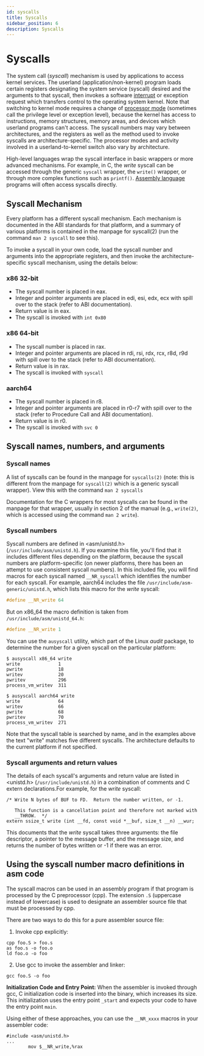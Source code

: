```yaml
---
id: syscalls
title: Syscalls
sidebar_position: 6
description: Syscalls
---
```


# Syscalls

The system call (_syscall_) mechanism is used by applications to access kernel services. The userland (application/non-kernel) program loads certain registers designating the system service (syscall) desired and the arguments to that syscall, then invokes a software [interrupt](/E-ComputerArchitecture/computer-architecture.md#interrupts-and-exceptions) or exception request which transfers control to the operating system kernel. Note that switching to kernel mode requires a change of [processor mode](/E-ComputerArchitecture/computer-architecture.md#execution-state-priviledge-state-rings-or-privilege-level) (sometimes call the privilege level or exception level), because the kernel has access to instructions, memory structures, memory areas, and devices which userland programs can't access. The syscall numbers may vary between architectures, and the registers as well as the method used to invoke syscalls are architecture-specific. The processor modes and activity involved in a userland-to-kernel switch also vary by architecture.

High-level languages wrap the syscall interface in basic wrappers or more advanced mechanisms. For example, in C, the _write_ syscall can be accessed through the generic `syscall` wrapper, the `write()` wrapper, or through more complex functions such as `printf()`. [Assembly language](./assembly-language.md) programs will often access syscalls directly.

## Syscall Mechanism

Every platform has a different syscall mechanism. Each mechanism is documented in the ABI standards for that platform, and a summary of various platforms is contained in the manpage for syscall(2) (run the command `man 2 syscall` to see this).

To invoke a syscall in your own code, load the syscall number and arguments into the appropriate registers, and then invoke the architecture-specific syscall mechanism, using the details below:

### x86 32-bit

- The syscall number is placed in eax.
- Integer and pointer arguments are placed in edi, esi, edx, ecx with spill over to the stack (refer to ABI documentation).
- Return value is in eax.
- The syscall is invoked with `int 0x80`

### x86 64-bit

- The syscall number is placed in rax.
- Integer and pointer arguments are placed in rdi, rsi, rdx, rcx, r8d, r9d with spill over to the stack (refer to ABI documentation).
- Return value is in rax.
- The syscall is invoked with `syscall`

### aarch64

- The syscall number is placed in r8.
- Integer and pointer arguments are placed in r0-r7 with spill over to the stack (refer to Procedure Call and ABI documentation).
- Return value is in r0.
- The syscall is invoked with `svc 0`

## Syscall names, numbers, and arguments

### Syscall names

A list of syscalls can be found in the manpage for `syscalls(2)` (note: this is different from the manpage for `syscall(2)` which is a generic syscall wrapper). View this with the command `man 2 syscalls`

Documentation for the C wrappers for most syscalls can be found in the manpage for that wrapper, usually in section 2 of the manual (e.g., `write(2)`, which is accessed using the command `man 2 write`).

### Syscall numbers

Syscall numbers are defined in <asm/unistd.h\> (`/usr/include/asm/unistd.h`). If you examine this file, you'll find that it includes different files depending on the platform, because the syscall numbers are platform-specific (on newer platforms, there has been an attempt to use consistent syscall numbers). In this included file, you will find macros for each syscall named `__NR_syscall` which identifies the number for each syscall. For example, aarch64 includes the file `/usr/include/asm-generic/unistd.h`, which lists this macro for the _write_ syscall:

```c
#define __NR_write 64
```

But on x86_64 the macro definition is taken from `/usr/include/asm/unistd_64.h`:

```c
#define __NR_write 1
```

You can use the `ausyscall` utility, which part of the Linux _audit_ package, to determine the number for a given syscall on the particular platform:

```assembly
$ ausyscall x86_64 write
write              1
pwrite             18
writev             20
pwritev            296
process_vm_writev  311

$ ausyscall aarch64 write
write              64
writev             66
pwrite             68
pwritev            70
process_vm_writev  271
```

Note that the syscall table is searched by name, and in the examples above the text "write" matches five different syscalls. The architecture defaults to the current platform if not specified.

### Syscall arguments and return values

The details of each syscall's arguments and return value are listed in <unistd.h\> (`/usr/include/unistd.h`) in a combination of comments and C extern declarations.For example, for the _write_ syscall:

```assembly
/* Write N bytes of BUF to FD.  Return the number written, or -1.

   This function is a cancellation point and therefore not marked with
   __THROW.  */
extern ssize_t write (int __fd, const void *__buf, size_t __n) __wur;
```

This documents that the _write_ syscall takes three arguments: the file descriptor, a pointer to the message buffer, and the message size, and returns the number of bytes written or -1 if there was an error.

## Using the syscall number macro definitions in asm code

The syscall macros can be used in an assembly program if that program is processed by the C preprocessor (cpp). The extension `.S` (uppercase instead of lowercase) is used to designate an assembler source file that must be processed by cpp.

There are two ways to do this for a pure assembler source file:

1. Invoke cpp explicitly:

```assembly
cpp foo.S > foo.s
as foo.s -o foo.o
ld foo.o -o foo
```

2. Use gcc to invoke the assembler and linker:

```assembly
gcc foo.S -o foo
```

**Initialization Code and Entry Point:** When the assembler is invoked through gcc, C initialization code is inserted into the binary, which increases its size. This initialization uses the entry point `_start` and expects your code to have the entry point `main`.

Using either of these approaches, you can use the `__NR_xxxx` macros in your assembler code:

```assembly
#include <asm/unistd.h>
...
        mov $__NR_write,%rax
```
